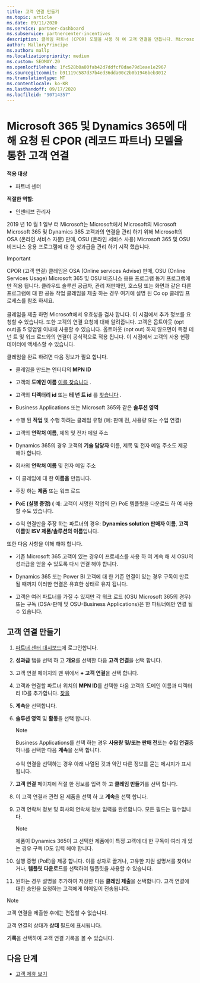```yaml
---
title: 고객 연결 만들기
ms.topic: article
ms.date: 09/11/2020
ms.service: partner-dashboard
ms.subservice: partnercenter-incentives
description: 클레임 파트너 (CPOR) 모델을 사용 하 여 고객 연결을 만듭니다. Microsoft 365 및 Dynamics 365 고객에 대 한 판매, 사용량 &의 성과급을 관리 하는 데 도움이 됩니다.
author: MalloryPrincipe
ms.author: mallp
ms.localizationpriority: medium
ms.custom: SEOMAY.20
ms.openlocfilehash: 1fc528b0a00fab42d7ddfcf8dae79d1eae1e2967
ms.sourcegitcommit: b91119c587d37b4ed36dda00c2b0b1946beb3012
ms.translationtype: MT
ms.contentlocale: ko-KR
ms.lasthandoff: 09/17/2020
ms.locfileid: "90714357"
---
```

# <a name="customer-associations-via-the-claimed-partner-of-record-cpor-model-for-microsoft-365-and-dynamics-365"></a>Microsoft 365 및 Dynamics 365에 대해 요청 된 CPOR (레코드 파트너) 모델을 통한 고객 연결

**적용 대상**

- 파트너 센터

**적절한 역할:**

- 인센티브 관리자

2019 년 10 월 1 일부 터 Microsoft는 Microsoft에서 Microsoft의 Microsoft Microsoft 365 및 Dynamics 365 고객과의 연결을 관리 하기 위해 Microsoft의 OSA (온라인 서비스 자문) 판매, OSU (온라인 서비스 사용) Microsoft 365 및 OSU 비즈니스 응용 프로그램에 대 한 성과급을 관리 하기 시작 했습니다.

>[!Important]
> CPOR (고객 연결) 클레임은 OSA (Online services Advise) 판매, OSU (Online Services Usage) Microsoft 365 및 OSU 비즈니스 응용 프로그램 동기 프로그램에만 적용 됩니다. 클라우드 솔루션 공급자, 관리 재판매인, 호스팅 또는 화면과 같은 다른 프로그램에 대 한 공동 작업 클레임을 제출 하는 경우 여기에 설명 된 Co op 클레임 프로세스를 참조 하세요. <br><br>클레임을 제출 하면 Microsoft에서 유효성을 검사 합니다. 이 시점에서 추가 정보를 요청할 수 있습니다. 또한 고객의 연결 요청에 대해 알려줍니다. 고객은 옵트아웃 (opt out)을 5 영업일 이내에 사용할 수 있습니다. 옵트아웃 (opt out) 하지 않으면이 특정 테 넌 트 및 워크 로드와의 연결이 공식적으로 적용 됩니다. 이 시점에서 고객의 사용 현황 데이터에 액세스할 수 있습니다. 

클레임을 완료 하려면 다음 정보가 필요 합니다.

- 클레임을 만드는 엔터티의 **MPN ID**

- 고객의 **도메인 이름** [이를 찾습니다](find-domain-name.md) .

- 고객의 **디렉터리 id** 또는 **테 넌 트 id** 를 [찾습니다](find-domain-name.md) .

- Business Applications 또는 Microsoft 365와 같은 **솔루션 영역**

- 수행 된 **작업** 및 수행 하려는 클레임 유형 (예: 판매 전, 사용량 또는 수입 연결)

- 고객의 **연락처 이름**, 제목 및 전자 메일 주소

- Dynamics 365의 경우 고객의 **기술 담당자** 이름, 제목 및 전자 메일 주소도 제공 해야 합니다.

- 회사의 **연락처 이름** 및 전자 메일 주소

- 이 클레임에 대 한 **이름을** 만듭니다.

- 주장 하는 **제품** 또는 워크 로드

- **PoE (실행 증명) (** 예: 고객이 서명한 작업의 문) PoE 템플릿을 다운로드 하 여 사용할 수도 있습니다.

- 수익 연결만을 주장 하는 파트너의 경우: **Dynamics solution 판매자 이름**, **고객 이름**및 **ISV 제품/솔루션의 이름**입니다. 

또한 다음 사항을 이해 해야 합니다.

- 기존 Microsoft 365 고객이 있는 경우이 프로세스를 사용 하 여 계속 해 서 OSU의 성과급을 얻을 수 있도록 다시 연결 해야 합니다.

- Dynamics 365 또는 Power BI 고객에 대 한 기존 연결이 있는 경우 구독이 만료 될 때까지 이러한 연결은 유효한 상태로 유지 됩니다.

- 고객은 여러 파트너를 가질 수 있지만 각 워크 로드 (OSU Microsoft 365의 경우) 또는 구독 (OSA-판매 및 OSU-Business Applications)은 한 파트너에만 연결 될 수 있습니다.

## <a name="create-a-customer-association"></a>고객 연결 만들기

1. [파트너 센터 대시보드](https://partner.microsoft.com/dashboard/)에 로그인합니다.

2. **성과급** 탭을 선택 하 고 **개요**를 선택한 다음 **고객 연결**을 선택 합니다.

3. 고객 연결 페이지의 맨 위에서 **+ 고객 연결**을 선택 합니다.

4. 고객과 연결할 파트너 위치의 **MPN ID**를 선택한 다음 고객의 도메인 이름과 디렉터리 ID를 추가합니다. [찾을](find-domain-name.md)

5. **계속**을 선택합니다.

6. **솔루션 영역** 및 **활동**을 선택 합니다. 

   >[!Note]
   >
   >Business Applications를 선택 하는 경우 **사용량 및/또는 판매 전**또는 **수입 연결**중 하나를 선택한 다음 **계속**을 선택 합니다. 
   <br><br>수익 연결을 선택하는 경우 아래 나열된 것과 약간 다른 정보를 묻는 메시지가 표시됩니다.

7. **고객 연결** 페이지에 적절 한 정보를 입력 하 고 **클레임 만들기**를 선택 합니다.

8. 이 고객 연결과 관련 된 제품을 선택 하 고 **계속**을 선택 합니다.

9. 고객 연락처 정보 및 회사의 연락처 정보 입력을 완료합니다. 모든 필드는 필수입니다. 

   >[!NOTE]
   >제품이 Dynamics 365이 고 선택한 제품에이 특정 고객에 대 한 구독이 여러 개 있는 경우 구독 ID도 입력 해야 합니다.

10. 실행 증명 (PoE)을 제공 합니다. 이를 상자로 끌거나, 고유한 지원 설명서를 찾아보거나, **템플릿 다운로드**를 선택하여 템플릿을 사용할 수 있습니다. 

11. 원하는 경우 설명을 추가하여 저장한 다음 **클레임 제출**을 선택합니다. 고객 연결에 대한 승인을 요청하는 고객에게 이메일이 전송됩니다.

   >[!NOTE]
   >고객 연결을 제출한 후에는 편집할 수 없습니다.

고객 연결의 상태가 **상태** 필드에 표시됩니다.

**기록**을 선택하여 고객 연결 기록을 볼 수 있습니다.

## <a name="next-steps"></a>다음 단계

- [고객 제휴 보기](incentives-manage-customer-associations.md)